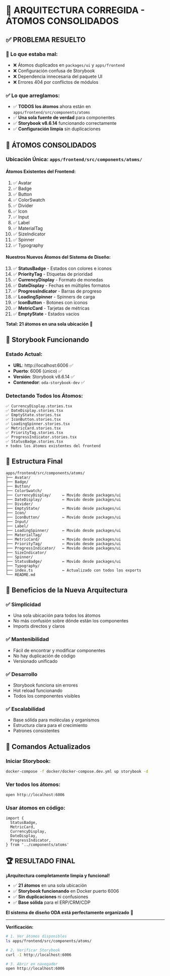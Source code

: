 # 🎉 ARQUITECTURA CORREGIDA - ÁTOMOS CONSOLIDADOS

## ✅ **PROBLEMA RESUELTO**

### 🔧 **Lo que estaba mal:**

- ❌ Átomos duplicados en `packages/ui` y `apps/frontend`
- ❌ Configuración confusa de Storybook
- ❌ Dependencia innecesaria del paquete UI
- ❌ Errores 404 por conflictos de módulos

### ✅ **Lo que arreglamos:**

- ✅ **TODOS los átomos** ahora están en `apps/frontend/src/components/atoms`
- ✅ **Una sola fuente de verdad** para componentes
- ✅ **Storybook v8.6.14** funcionando correctamente
- ✅ **Configuración limpia** sin duplicaciones

## 🧱 **ÁTOMOS CONSOLIDADOS**

### **Ubicación Única**: `apps/frontend/src/components/atoms/`

#### **Átomos Existentes del Frontend:**

1. ✅ Avatar
2. ✅ Badge
3. ✅ Button
4. ✅ ColorSwatch
5. ✅ Divider
6. ✅ Icon
7. ✅ Input
8. ✅ Label
9. ✅ MaterialTag
10. ✅ SizeIndicator
11. ✅ Spinner
12. ✅ Typography

#### **Nuestros Nuevos Átomos del Sistema de Diseño:**

13. ✅ **StatusBadge** - Estados con colores e iconos
14. ✅ **PriorityTag** - Etiquetas de prioridad
15. ✅ **CurrencyDisplay** - Formato de monedas
16. ✅ **DateDisplay** - Fechas en múltiples formatos
17. ✅ **ProgressIndicator** - Barras de progreso
18. ✅ **LoadingSpinner** - Spinners de carga
19. ✅ **IconButton** - Botones con iconos
20. ✅ **MetricCard** - Tarjetas de métricas
21. ✅ **EmptyState** - Estados vacíos

**Total: 21 átomos en una sola ubicación** 🎯

## 🐳 **Storybook Funcionando**

### **Estado Actual:**

- **URL**: http://localhost:6006 ✅
- **Puerto**: 6006 (único) ✅
- **Versión**: Storybook v8.6.14 ✅
- **Contenedor**: `oda-storybook-dev` ✅

### **Detectando Todos los Átomos:**

```
✅ CurrencyDisplay.stories.tsx
✅ DateDisplay.stories.tsx
✅ EmptyState.stories.tsx
✅ IconButton.stories.tsx
✅ LoadingSpinner.stories.tsx
✅ MetricCard.stories.tsx
✅ PriorityTag.stories.tsx
✅ ProgressIndicator.stories.tsx
✅ StatusBadge.stories.tsx
+ todos los átomos existentes del frontend
```

## 📁 **Estructura Final**

```
apps/frontend/src/components/atoms/
├── Avatar/
├── Badge/
├── Button/
├── ColorSwatch/
├── CurrencyDisplay/     ← Movido desde packages/ui
├── DateDisplay/         ← Movido desde packages/ui
├── Divider/
├── EmptyState/          ← Movido desde packages/ui
├── Icon/
├── IconButton/          ← Movido desde packages/ui
├── Input/
├── Label/
├── LoadingSpinner/      ← Movido desde packages/ui
├── MaterialTag/
├── MetricCard/          ← Movido desde packages/ui
├── PriorityTag/         ← Movido desde packages/ui
├── ProgressIndicator/   ← Movido desde packages/ui
├── SizeIndicator/
├── Spinner/
├── StatusBadge/         ← Movido desde packages/ui
├── Typography/
├── index.ts             ← Actualizado con todos los exports
└── README.md
```

## 🚀 **Beneficios de la Nueva Arquitectura**

### ✅ **Simplicidad**

- Una sola ubicación para todos los átomos
- No más confusión sobre dónde están los componentes
- Imports directos y claros

### ✅ **Mantenibilidad**

- Fácil de encontrar y modificar componentes
- No hay duplicación de código
- Versionado unificado

### ✅ **Desarrollo**

- Storybook funciona sin errores
- Hot reload funcionando
- Todos los componentes visibles

### ✅ **Escalabilidad**

- Base sólida para moléculas y organismos
- Estructura clara para el crecimiento
- Patrones consistentes

## 🎯 **Comandos Actualizados**

### **Iniciar Storybook:**

```bash
docker-compose -f docker/docker-compose.dev.yml up storybook -d
```

### **Ver todos los átomos:**

```bash
open http://localhost:6006
```

### **Usar átomos en código:**

```tsx
import {
  StatusBadge,
  MetricCard,
  CurrencyDisplay,
  DateDisplay,
  ProgressIndicator,
} from '../components/atoms'
```

## 🏆 **RESULTADO FINAL**

**¡Arquitectura completamente limpia y funcional!**

- ✅ **21 átomos** en una sola ubicación
- ✅ **Storybook funcionando** en Docker puerto 6006
- ✅ **Sin duplicaciones** ni confusiones
- ✅ **Base sólida** para el ERP/CRM/CDP

**El sistema de diseño ODA está perfectamente organizado** 🚀

---

**Verificación:**

```bash
# 1. Ver átomos disponibles
ls apps/frontend/src/components/atoms/

# 2. Verificar Storybook
curl -I http://localhost:6006

# 3. Abrir en navegador
open http://localhost:6006
```
